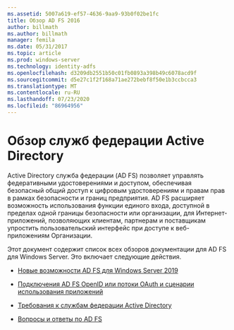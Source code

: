 ```yaml
---
ms.assetid: 5007a619-ef57-4636-9aa9-93b0f02be1fc
title: Обзор AD FS 2016
author: billmath
ms.author: billmath
manager: femila
ms.date: 05/31/2017
ms.topic: article
ms.prod: windows-server
ms.technology: identity-adfs
ms.openlocfilehash: d3209db2551b50c01fb0893a398b49c6078acd9f
ms.sourcegitcommit: d5e27c1f2f168a71ae272bebf8f50e1b3ccbcca3
ms.translationtype: MT
ms.contentlocale: ru-RU
ms.lasthandoff: 07/23/2020
ms.locfileid: "86964956"
---
```

# <a name="ad-fs-overview"></a>Обзор служб федерации Active Directory

Active Directory служба федерации (AD FS) позволяет управлять федеративными удостоверениями и доступом, обеспечивая безопасный общий доступ к цифровым удостоверениям и правам прав в рамках безопасности и границ предприятия. AD FS расширяет возможность использования функции единого входа, доступной в пределах одной границы безопасности или организации, для Интернет-приложений, позволяющих клиентам, партнерам и поставщикам упростить пользовательский интерфейс при доступе к веб-приложениям Организации.

Этот документ содержит список всех обзоров документации для AD FS для Windows Server. Это включает следующие действия.
  
  
* [Новые возможности AD FS для Windows Server 2019](../ad-fs/overview/whats-new-active-directory-federation-services-windows-server.md)  
  
* [Подключения AD FS OpenID или потоки OAuth и сценарии использования приложений](../ad-fs/overview/ad-fs-openid-connect-oauth-flows-scenarios.md) 

* [Требования к службам федерации Active Directory](./overview/ad-fs-requirements.md)

* [Вопросы и ответы по AD FS](../ad-fs/overview/AD-FS-FAQ.md)

  
  
